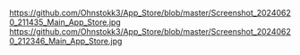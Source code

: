 https://github.com/Ohnstokk3/App_Store/blob/master/Screenshot_20240620_211435_Main_App_Store.jpg
https://github.com/Ohnstokk3/App_Store/blob/master/Screenshot_20240620_212346_Main_App_Store.jpg
